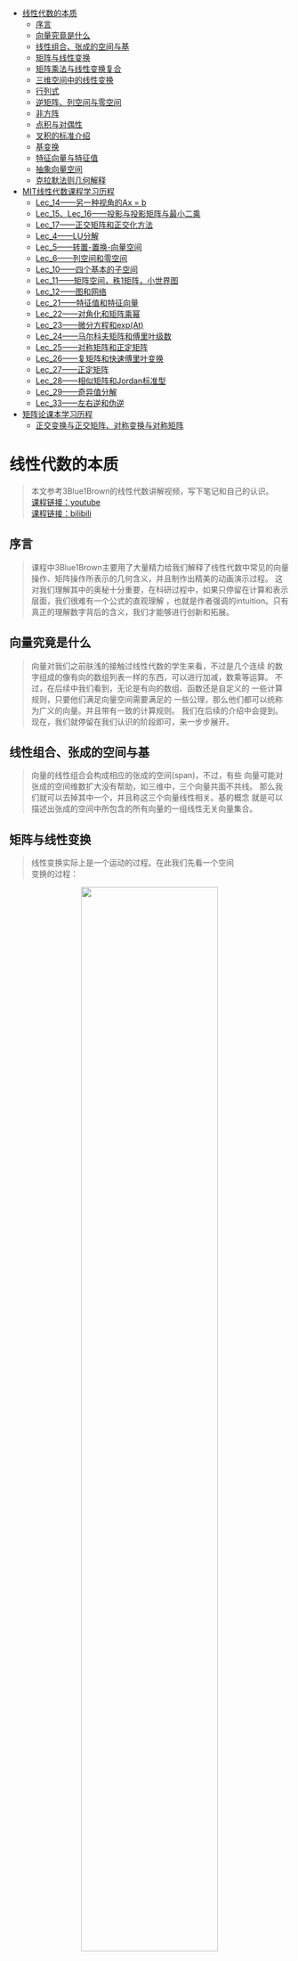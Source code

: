 ﻿<!-- TOC -->

- [线性代数的本质](#线性代数的本质)
    - [序言](#序言)
    - [向量究竟是什么](#向量究竟是什么)
    - [线性组合、张成的空间与基](#线性组合张成的空间与基)
    - [矩阵与线性变换](#矩阵与线性变换)
    - [矩阵乘法与线性变换复合](#矩阵乘法与线性变换复合)
    - [三维空间中的线性变换](#三维空间中的线性变换)
    - [行列式](#行列式)
    - [逆矩阵、列空间与零空间](#逆矩阵列空间与零空间)
    - [非方阵](#非方阵)
    - [点积与对偶性](#点积与对偶性)
    - [叉积的标准介绍](#叉积的标准介绍)
    - [基变换](#基变换)
    - [特征向量与特征值](#特征向量与特征值)
    - [抽象向量空间](#抽象向量空间)
    - [克拉默法则几何解释](#克拉默法则几何解释)
- [MIT线性代数课程学习历程](#mit线性代数课程学习历程)
    - [Lec_14——另一种视角的Ax = b](#lec_14另一种视角的ax--b)
    - [Lec_15、Lec_16——投影与投影矩阵与最小二乘](#lec_15lec_16投影与投影矩阵与最小二乘)
    - [Lec_17——正交矩阵和正交化方法](#lec_17正交矩阵和正交化方法)
    - [Lec_4——LU分解](#lec_4lu分解)
    - [Lec_5——转置-置换-向量空间](#lec_5转置-置换-向量空间)
    - [Lec_6——列空间和零空间](#lec_6列空间和零空间)
    - [Lec_10——四个基本的子空间](#lec_10四个基本的子空间)
    - [Lec_11——矩阵空间，秩1矩阵，小世界图](#lec_11矩阵空间秩1矩阵小世界图)
    - [Lec_12——图和网络](#lec_12图和网络)
    - [Lec_21——特征值和特征向量](#lec_21特征值和特征向量)
    - [Lec_22——对角化和矩阵乘幂](#lec_22对角化和矩阵乘幂)
    - [Lec_23——微分方程和exp(At)](#lec_23微分方程和expat)
    - [Lec_24——马尔科夫矩阵和傅里叶级数](#lec_24马尔科夫矩阵和傅里叶级数)
    - [Lec_25——对称矩阵和正定矩阵](#lec_25对称矩阵和正定矩阵)
    - [Lec_26——复矩阵和快速傅里叶变换](#lec_26复矩阵和快速傅里叶变换)
    - [Lec_27——正定矩阵](#lec_27正定矩阵)
    - [Lec_28——相似矩阵和Jordan标准型](#lec_28相似矩阵和jordan标准型)
    - [Lec_29——奇异值分解](#lec_29奇异值分解)
    - [Lec_33——左右逆和伪逆](#lec_33左右逆和伪逆)
- [矩阵论课本学习历程](#矩阵论课本学习历程)
    - [正交变换与正交矩阵、对称变换与对称矩阵](#正交变换与正交矩阵对称变换与对称矩阵)

<!-- /TOC -->
# 线性代数的本质
>本文参考3Blue1Brown的线性代数讲解视频，写下笔记和自己的认识。<br>
[课程链接：youtube](https://www.youtube.com/watch?v=fNk_zzaMoSs&list=PLZHQObOWTQDPD3MizzM2xVFitgF8hE_ab)<br>
[课程链接：bilibili](https://www.bilibili.com/video/BV1s4411S78P?from=search&seid=12604659975522241651)<br>
## 序言
>课程中3Blue1Brown主要用了大量精力给我们解释了线性代数中常见的向量操作、矩阵操作所表示的几何含义，并且制作出精美的动画演示过程。
这对我们理解其中的奥秘十分重要，在科研过程中，如果只停留在计算和表示层面，我们很难有一个公式的直观理解
，也就是作者强调的intuition。只有真正的理解数字背后的含义，我们才能够进行创新和拓展。
## 向量究竟是什么
>向量对我们之前肤浅的接触过线性代数的学生来看，不过是几个连续
的数字组成的像有向的数组列表一样的东西，可以进行加减，数乘等运算。
不过，在后续中我们看到，无论是有向的数组、函数还是自定义的
一些计算规则，只要他们满足向量空间需要满足的
一些公理，那么他们都可以统称为广义的向量。并且带有一致的计算规则。
我们在后续的介绍中会提到。<br>
现在，我们就停留在我们认识的阶段即可，来一步步展开。
## 线性组合、张成的空间与基
>向量的线性组合会构成相应的张成的空间(span)，不过，有些
向量可能对张成的空间维数扩大没有帮助，如三维中，三个向量共面不共线。
那么我们就可以去掉其中一个，并且称这三个向量线性相关。基的概念
就是可以描述出张成的空间中所包含的所有向量的一组线性无关向量集合。
## 矩阵与线性变换
>线性变换实际上是一个运动的过程。在此我们先看一个空间<br>
变换的过程：<br>
<div align=center><img src="picture/空间变换.gif"  width="70%" height="70%"><br>
<div align=left><br>

>线性变换就是空间变换的一个特例：<br>
<div align=center><img src="picture/线性变换.gif"  width="70%" height="70%"><br>
<div align=left><br>

>而在二维空间中我们需要记录的只是两个基向量的变换过程，其他向量
会随之变换：<br>
<div align=center><img src="picture/二维变换.gif"  width="70%" height="70%"><br>
<div align=left><br>

>变换后的线性组合不变：<br>
<div align=center><img src="picture/线性组合变换.png"  width="70%" height="70%"><br>
<div align=left><br>

>而变换矩阵可以表示我们对空间以及其中的向量具体是如何进行变换的：<br>
<div align=center><img src="picture/变换矩阵.png"  width="70%" height="70%"><br>
<div align=left><br>

>上图中矩阵中绿色的第一列，和红色的第二列分别对应二维向量横纵坐标
的变换方式，经过如图所示的运算，我们可以得到变换的后的向量
这也就是我们常见的矩阵乘法：<br>
<div align=center><img src="picture/矩阵乘法.png"  width="70%" height="70%"><br>
<div align=left><br>

>更加有趣的是，作者用一个动画来分别描述变换矩阵的两列对两个
基向量，以及整个空间的变换过程：<br>
<div align=center><img src="picture/变换矩阵作用.gif"  width="70%" height="70%"><br>
<div align=left><br>

>因此，当我们看到一个矩阵，就可以看成一个对空间的变换！

## 矩阵乘法与线性变换复合
>先进行空间旋转，再进行空间剪切，需要对一个向量进行两次矩阵向量乘
运算，但是我们可以将两个变换矩阵复合到一起变成一个过程：<br>
<div align=center><img src="picture/复合矩阵.png"  width="70%" height="70%"><br><br>
<div align=left><br>
<div align=center><img src="picture/复合变换.gif"  width="70%" height="70%"><br>
<div align=left><br>

>下面我简单说明一下基向量i的去向:<br>
<div align=center><img src="picture/基向量i的去向.png"  width="70%" height="70%"><br>
<div align=left><br>

>如图所示，基向量 i 首先经过M1作用，被拉伸/压缩到[e g]，之后
[e g]又经过M2作用，横纵坐标分别由[a c]和[b d]作用，最后
得到如图所示的向量。基向量 j 类似。<br>
而矩阵乘法交换作用于向量后得到的向量往往和交换前的结果不同，
由空间变化我们就可以得知，这样，我们对矩阵乘法没有交换律就有更深一层的理解了
。而结合律却是适用的，因为在空间中(AB)C和A(BC)对空间的变换
其实是等价的。

## 三维空间中的线性变换
>三维空间与二维其实是类似的，只不过三维中我们用一个3*3的
矩阵来表示这个变换过程：<br>
<div align=center><img src="picture/三维变换.png"  width="70%" height="70%"><br>
<div align=left><br>

>我们分别对 x,y,z 三个方向上的坐标进行如下变换，叠加在一起
便是最终的变换结果。同样的，三维矩阵也有和二维类似的矩阵复合过程。

## 行列式
>变换矩阵行列式的作用其实是来描述一个空间被拉伸/压缩的程度的！
它的数值就是拉伸/压缩的倍数！并且在线性变换中，空间中的每一部分
经过变换后，都有一个同样的变换倍数。
更重要的是，当一个变换矩阵的行列式为 0，那么说明这个空间
被“降维”了，我们以三维为例，当三维空间经过变换被压缩到
一条直线甚至一个点时，变换矩阵的行列式才可能为 0 ！如下图所示:<br>
<div align=center><img src="picture/行列式与降维.gif"  width="70%" height="70%"><br>
<div align=left><br>

>还有一点就是行列式的值若为负值，我们可以认为空间被进行了
“翻转”，本来基向量i在基向量j的右边，经过翻转，变到了左边，
犹如一张翻转了的纸一样，而行列式的绝对值意义不变。如下图所示：<br>
<div align=center><img src="picture/空间翻转.gif"  width="70%" height="70%"><br>
<div align=left><br>

>三维空间中的行列式意义其实也是一样的。而负值变换的过程就是
坐标轴从右手定则变为左手定则的过程。<br>
对于行列式的计算这里有一个二维的示意图。基向量 i 先被拉伸为
[a c] 之后基向量 j 又被拉伸到 [b d]，分别对应途中绿色和红色两个向量，而为了计算黄色部分面积
也就是行列式的值，我们可以由以下几何关系得出：<br>
<div align=center><img src="picture/二阶行列式的计算.png"  width="70%" height="70%"><br>
<div align=left><br>

>同样，我们也可以由几何关系得出以下规则：<br>
<div align=center><img src="picture/行列式规则.png"  width="50%" height="50%"><br>
<div align=left><br>

## 逆矩阵、列空间与零空间
>逆变换矩阵其实就是空间的逆变换过程：<br>
<div align=center><img src="picture/逆变换.gif"  width="70%" height="70%"><br>
<div align=left><br>

>只要我们在第一次变换过程中不会进行“降维”，也就是行列式不为 0，
我们就能找到对应的逆变换、逆矩阵，同时一个输入对应一个输出向量。但是，一旦我们进行了降维，我们就无法
从低维度还原回高维度的情况。<br>
矩阵秩的概念我们都不陌生，但是，它在几何中表示的是，一个变换矩阵
把高维空间进行变换后的维数：<br>
<div align=center><img src="picture/秩.gif"  width="70%" height="70%"><br>
<div align=left><br>

>如果我们对空间进行了降维变换，那么就会有一组向量被挤压成零向量。
如果一个平面被挤压成一维，那么就有一条线上的向量被挤压成零向量；
如果一个三维空间被挤压成二维，那么就有一条线上的向量被挤压成零向量；
如果一个三维空间被挤压成一维，那么就有一个平面上的向量被挤压成零向量：<br>
<div align=center><img src="picture/核.gif"  width="70%" height="70%"><br>
<div align=left><br>

>变换后落到零点的向量集合，被称为“零空间”或“核”(kernel)。也就是方程 Ax = 0 时，我们解出的x，就是经过A变换后得到的空间向量集合——核(kernel)

## 非方阵
>如果一个变换矩阵不是方阵，那么空间的变换又是如何进行的呢？
这里虽然作者没有做动画，但是有了之前的知识也能够理解(作者懒得做了)。<br>
<div align=center><img src="picture/3_2矩阵.png.png"  width="40%" height="40%"><br>
<div align=left><br>

>如这样一个 3 * 2 的矩阵，我们作用到一个 2 * 2 的二维平面空间中，带来的结果就是，
把二维平面扩展到过原点的三维平面了。原理还是基向量 i 被拉伸到绿色列的三维情况，基向量 j 被拉伸到红色列的三维情况。<br>
同样，我们把一个 2 * 3 的矩阵可以作用到一个 3 * 3 的空间中，那么，这也叫“降维”。
同样也有到一维的转换，我们可以用一个 1 * 2 的矩阵降维平面到数轴：<br>
<div align=center><img src="picture/降维1.png"  width="70%" height="70%"><br>
<div align=left><br>

## 点积与对偶性
>点积的顺序无关性，体现出了一定的对偶性(duality)。<br>
作者用一个平面斜向放置的数轴来解释这一现象。我们将二维空间中的点投影到如下图的斜向数轴上，u 为轴上的单位向量，这样的投影变换，将二维
中的向量投影到一维数轴上就是一个降维过程，并且它满足线性变换等距性
的要求，那么就存在一个 1 * 2 的变换矩阵来描述这一过程。根据如图所示的
对偶性(对称性)，u 投影到单位向量 j 上，和 j 投影到 u 上的长度是相等的
，纵坐标方向也一样，那么我们就得到的了变换矩阵的值：<br>
<div align=center><img src="picture/点积.png"  width="70%" height="70%"><br>
<div align=left><br>

>ux 就是对基向量 i 的变换，uy 就是对基向量 j 的变换。我们便找到了点积和矩阵变换之间
的关系：<br>
<div align=center><img src="picture/点积意义.png"  width="70%" height="70%"><br>
<div align=left><br>

>即点积就是一个降维的变换过程，将 [x y] 以左边的变换矩阵，变换到一维，映射到了一个数上

## 叉积的标准介绍
>二维中两个向量叉积的的大小就是两个向量围成的平行四边形面积，这有些
像行列式，因为两个二维向量构成的2*2行列式的结果就是对应的平行四边形面积，方向
遵循右手定则，叉积的结果其实是一个向量。而三维中，两个向量的叉积
计算方法如下，而我们也就死记硬背，但是作者也给出了形象的几何理解
，但是这里与我目前关系不大，因此我不进行细究，有兴趣可以参考以下链接：
[三维叉积几何解释](https://www.bilibili.com/video/BV1ys411472E?p=12)<br>
<div align=center><img src="picture/三维叉积.png"  width="70%" height="70%"><br>
<div align=left><br>

## 基变换
>当使用下图 **b1，b2** 作为基向量时，[-1 2] 表达的是黄色向量的值，但是如果我们要得到
该向量在基向量 **i，j** 下的坐标时，我们需要给 b1，b2 基向量下的坐标
左乘一个变换矩阵，而这个变换矩阵的两列，表达的就是 i 变为 b1，j 变换为
b2 的意思，也就是说，我们为了消除以 b1，b2作为基向量的误解，而进行空间变换
尝试用 i,j 的视角进行解读。这里好像是反的，但是事实确实如此。<br>
<div align=center><img src="picture/基变换.png"  width="70%" height="70%"><br>
<div align=left><br>
<div align=center><img src="picture/基变换似乎是反的.png"  width="70%" height="70%"><br>
<div align=left><br>

>反过来，如果我们知道在 i,j 基向量下的某向量坐标，如何知道在 b1,b2 中
的呢？结果就是——矩阵的逆：<br>
<div align=center><img src="picture/基变换的逆.png"  width="70%" height="70%"><br>
<div align=left><br>

>接下来就是相似矩阵的概念：如果我在 i,j 基下面做一个顺时针90°旋转的变换，那么
我在 b1,b2 中如何对空间做出同样的变换呢？答案就是——相似矩阵。<br>
**相似矩阵就是同一个线性变换在不同基下的形式！**<br>
<div align=center><img src="picture/相似变换.png"  width="70%" height="70%"><br>
<div align=left><br>

>等式左边最右面的矩阵是一个基向量的转换，也就是上一例中把 i,j 转换为 b1,b2 的矩阵，
按照文中的语言，也就是，从我们的视角转换到珍妮弗(她)的视角。
这样，我们再进行第二个**旋转矩阵**的变换，旋转过后，我们进行最左边的
逆矩阵转换，也就是从她的视角再转换为我们的视角。这样基变换逆矩阵、
旋转矩阵、基变换矩阵的乘积得到的结果，也就是在珍妮弗语言下将空间旋转90°
的变换矩阵。<br>
<div align=center><img src="picture/相似变换.gif"  width="70%" height="70%"><br>
<div align=left><br>

## 特征向量与特征值
>**特征向量就是经过空间变换后，空间中仍在原来的直线上的那些向量集合**，
只是进行了一定程度的拉伸/压缩，而**特征值就是拉伸/压缩程度倍数的度量**！<br>
<div align=center><img src="picture/特征向量.gif"  width="60%" height="60%"><br>
<div align=left><br>

>如上图所示的绿色和黄色向量就是特征向量，而红色向量因为偏离了原来的直线
，因此，他不是特征向量。<br>
<div align=center><img src="picture/特征值.png"  width="70%" height="70%"><br>
<div align=left><br>

>如上图所示，黄色线上的向量被拉伸了2倍，绿色线上的被拉伸了3倍，因此他们
对应的特征值分别就是 2 和 3。<br>
<div align=center><img src="picture/三维特征向量.gif"  width="60%" height="60%"><br>
<div align=left><br>

>还有就是三维的情况，如上图所示，当我们找到三维空间上的特征向量，
我们也就发现了三维空间变换过程中的**旋转轴**，特别的，当对应的特征值为 1
时，这个方向上不进行拉伸/压缩。<br>
接下来就是计算上面的技巧：<br>
<div align=center><img src="picture/特征值计算.png"  width="40%" height="40%"><br>
<div align=left><br>

>我们发现这个计算公式其实表达的就是对于一个特征向量 v 经过变换矩阵 A 变换后，
只是放缩了一个λ倍而已。而在计算中，我们常用以下的技巧：<br>
<div align=center><img src="picture/特征值计算步骤.png"  width="40%" height="40%"><br>
<div align=left><br>

>经过移项后，我们另最后一个行列式为 0，为什么呢？因为在倒数第二步，
我们把 A-λI 看成一个空间变换矩阵，也就是向量 v 经过空间变换后为 0
向量，由前面的内容我们知道了，这里其实就是降维的过程！只有 A-λI 矩阵
将原来的空间进行降维，空间中才会出现被压缩为 0 向量的向量。而降维
的矩阵需要满足的条件就是行列式为 0 ，也就是将原始空间压缩为 0 倍(可以回忆二维情况
，将二维空间面积压缩为 0；或者三维情况，将三维体积压缩为平面甚至直线，体积为 0)
<br>但是有些变换是不存在特征向量、特征值的，比如二维旋转变换矩阵 A ，因为
经过旋转后没有一个平面上的向量，在原来的直线上。这时你算 Ax = λx 时会发现，
解出来λ是一个虚数。
<br>还有一个如下图的特殊情况，特征值为2，平面中所有向量都是特征向量，
这时你代入λ，求 (A-λI)x = 0 ，会发现得到 0x = 0 ，所有x都符合要求：<br>
<div align=center><img src="picture/特征向量特殊情况.gif"  width="60%" height="60%"><br>
<div align=left><br>

>这里最后一个知识点就是“特征基”：当**基向量都是特征向量**会发生什么？
<br>我们都知道对角阵在计算高次幂时非常方便，如下图所示：<br>
<div align=center><img src="picture/对角阵计算便利.gif"  width="60%" height="60%"><br>
<div align=left><br>

>非对角阵在计算高次幂时就是一场噩梦！因此，我们有了一个想法，**当空间变换后所存在的基向量足够张成整个空间时，我们就可以用特征向量作为基**！比如，二维情况，
变换后的空间，存在两个线性无关的基向量的情况。按照上一章的变换技巧，
我们以基向量作为特征向量，也就是进行基变换后在进行空间变换：<br>
<div align=center><img src="picture/特征基意义.gif"  width="60%" height="60%"><br>
<div align=left><br>

>如上图所示，这个新的变换必然是对角阵，因为它的基向量只进行了缩放。那此时
，我们要计算非对角阵高次幂，我们只需要进行“相似对角化”，转换为对角矩阵后，
进行高次幂计算，之后再转换回原来的基。<br>
<div align=center><img src="picture/非对角阵高次幂.png"  width="80%" height="80%"><br>
<div align=left><br>

>但并不是所有的变换都适用，前提是：**当空间变换后所存在的基向量足够张成整个空间时才行**。

## 抽象向量空间
>首先强调一点：**行列式和特征向量和所选基向量无关。行列式是空间放缩倍数，特征向量是经过变换
仍然留在原来直线上的向量**。<br>
<div align=center><img src="picture/行列式特征向量不变性.gif"  width="60%" height="60%"><br>
<div align=left><br>

>接下来进入主题，回到第一章的问题，什么是向量？现在我们进行解释，首先是**函数为什么是向量**？
“线性”定义：<br>
<div align=center><img src="picture/线性定义.png"  width="80%" height="80%"><br>
<div align=left><br>

>我们可以看到，多项式函数求导就是线性运算：<br>
<div align=center><img src="picture/函数求导线性.png"  width="50%" height="50%"><br>
<div align=left><br>
<div align=center><img src="picture/函数求导线性2.png"  width="40%" height="40%"><br>
<div align=left><br>

>既然是线性运算(线性变换)，那么求导过程就对应一个矩阵。现在，我们尝试用矩阵来描述求导：<br>
<div align=center><img src="picture/函数矩阵描述.png"  width="70%" height="70%"><br>
<div align=left><br>

>上图是一个函数的矩阵描述，右侧是对应的基向量(基函数)，求导过程如下:<br>
<div align=center><img src="picture/函数求导.png"  width="70%" height="70%"><br>
<div align=left><br>

>最左侧的是多项式求导矩阵，之后作用于一个多项式后，得到的列向量就是求导后的多项式系数向量。
这样我们就把求导和向量运算结合到了一起，实际上线性代数中的概念在函数中都有与之对应的部分：<br>
<div align=center><img src="picture/线性代数与函数.png"  width="60%" height="60%"><br>
<div align=left><br>
<div align=center><img src="picture/向量空间.png"  width="60%" height="60%"><br>
<div align=left><br>
<div align=center><img src="picture/向量空间公理.png"  width="60%" height="60%"><br>
<div align=left><br>

>而围绕向量空间的关键点就是：加法和数乘！满足 **8个公理**，他就能代表任何事物！普适的代价是抽象！8 个公理在矩阵论第一章中就为我们展示了。

## 克拉默法则几何解释
>正交变换概念：<br>
<div align=center><img src="picture/正交变换.gif" width="60%" height="60%"><br>
<div align=left><br>

>在正交矩阵中，满足以下规则：<br>
<div align=center><img src="picture/正交矩阵规则.png" width="90%" height="90%"><br>
<div align=left><br>

>下面介绍克拉默法则：
<div align=center><img src="picture/y面积.png"  width="40%" height="40%"><br>
<div align=left><br>

>如上图所示，这样我们把向量 [x y] 中的 y 值和面积联系了起来(平行四边形面积 = 底乘高)，之后经过下图 A 矩阵进行空间变换，y 的面积也发生了变化，变换后的面积为 det(A)·y ，变换后的 [x y] 向量变为 [4 2] 这是我们已知的<br>
<div align=center><img src="picture/y变化.png"  width="60%" height="60%"><br>
<div align=left><br>

>根据以上的关系，我们可以计算 y ：<br>
<div align=center><img src="picture/计算y.png"  width="60%" height="60%"><br>
<div align=left><br>

>需要说明的只有分子上的 Area 的值计算方法，也就是变换后黄色部分面积，
我们可以由变换后的绿色向量和变换后的[x y]粉色向量构成的矩阵的
行列式得到黄色部分面积。而粉色向量变换后就是[4 2]，绿色向量变换后就是[2 0] !
这里用到了之前的一些知识。按照这种方法，我们也可以得到 x 的计算方法。也可以拓展到高维。
不过克拉默法则并不是解方程组的最好方法，高斯消元法应用往往更多，但这里提供了一个很好的几何解释。<br>

>现在，所有的内容已经解释完毕。最后Shout out to 3Blue1Brown！

# MIT线性代数课程学习历程
>在下面的部分我将记录一些关于 MIT 线性代数课程学习过程中的内容。这里并不是涵盖了所有的知识点，只是在听课或者学习中觉得重要的知识点。并且文中很多情况并不呈现详尽的代数证明，只是为了让大多只有本科线性代数基础的同学更好的理解矩阵论课本的内容。若有错误，请帮忙指出。<br>
以下内容来自于Strang教授MIT的线性代数课程<br>
[(课程链接YouTube)](https://www.youtube.com/watch?v=YeznlKTrpmU&list=PL6839449936471E0C&index=1)<br>
[(课程链接bilibili)](https://www.bilibili.com/video/BV1zx411g7gq?p=1)

## Lec_14——另一种视角的Ax = b
>我发现教授对 Ax = b 这个等式的特别的解释：这个方程要有解的前提是**向量 b 要落在矩阵 A 的列空间中**，当我们把A写成[c1 c2 ... cn] (c代表列向量column) ，x写成[x1 x2 ... xn]T，答案就显而易见了，Ax = c1x1 + c2x2 + ... + cnxn = b，也就是向量 b 是 A 列向量的线性组合，也就是 b 需要落在矩阵 A 的列空间中。

## Lec_15、Lec_16——投影与投影矩阵与最小二乘
>我想先说一下关于向量投影的操作(如下图所示)，b 向量投影到 a 向量上。p 是**投影向量(projection)**，是 a 向量的 x 倍。e 向量我们称之为**误差向量(error)**，是 b 向量垂直于 a 向量的分量，我们可以由 b - p 得到。根据图中的向量关系，我们可以得到一组等式，aT(b-xa) = 0 而化简后我们可以求出 x 的表达，同时投影向量 p 也可以得到：<br>
<div align=center><img src="picture/投影.png"  width="40%" height="40%"><br>
<div align=left>
<br>

>当我们上升到**矩阵层面**可以得到(如下图所示)，我们把 a·aT / aT·a 看作投影矩阵 P ，当一切向量 b 经过 P 的作用后都会落到 a 向量所在的直线上，并且投影 p 大小就是 |P·b|：<br>
<div align=center><img src="picture/投影矩阵.png"  width="40%" height="40%"><br>
<div align=left>
<br>

>好的，现在让我们研究一下投影矩阵 P 秩的特点：矩阵 P 的分母 aT·a是一个数，分子 a·aT 是一个矩阵，而我们知道 A = B·C，则 r(A) <= min( r(B)，r(C) )，因此**投影矩阵秩为 1**。然后我们还可以看出**投影矩阵 P 是对称矩阵，且 P^2 = P**。现在，总结一下，有三个公式我们需要记住：**投影向量 p 的计算公式，投影矩阵 P 的计算公式，投影倍数 x 的计算公式。**

>现实中，Ax = b 往往会遇到无解的情况，那么此时，我们就需要对 b 做一个投影，让他投影到一个“最好”的平面上，记投影后的向量为 p，而此时，我们只需要解 Ax = p ，就能得到一个最优解的情况。而投影的 p 需要落在矩阵 A 的列空间中，这样就保证了有解。

>这其实就是投影问题的高维情况，为了可视化便于理解，教授在课上用三维的情况进行了图示(如下图所示)，我们面对 Ax = b，b不在 A 的列空间(图示平面内)，我们要进行一个投影，投影得到 p，进而转化为 A·x-hat = p 的可解问题上，也就是说此时“最好”的平面就是 A 矩阵的列空间张成的平面：<br>
<div align=center><img src="picture/高维投影问题.png"  width="60%" height="60%"><br>
<div align=left>

>为了找到投影 p ，我们从误差向量 e 着手，当 e 垂直于 A 列空间平面时，p 就得到了。也就是我们要关注的就是下图中的 **key**(perpendicular "垂直")。而 e 不仅垂直于投影向量 p，还垂直于平面上所有向量，我们假设 a1，a2 是平面的基，那么可以得到下面方程组：<br>
<div align=center><img src="picture/投影方程.png"  width="60%" height="60%"><br>
<div align=left><br>

>我们把方程组写成矩阵形式(如下图所示)，我们惊讶的发现，这个形式和课堂开始时第一个图那个平面的例子是一样的，只不过从向量 a 变成了矩阵 A，也就是由低维转向了高维：<br>
<div align=center><img src="picture/投影矩阵形式.png"  width="40%" height="40%"><br>
<div align=left>
<br>

>下面我们来解这个方程(如下图所示)，误差向量 e = b - A·x-hat 在 AT 的零空间中，根据四个基本子空间关系图(我们之后会介绍到) e 就垂直于 A 的列空间(这句话现在不理解我们可以之后回过头再来看)。下面就是展开括号的机械化操作，然后可以解出 x-hat（大前提是：**AT·A 这个矩阵是可逆的当且仅当A的列向量线性无关，r(AT·A)=r(A)**）：<br>
<div align=center><img src="picture/解投影方程.png"  width="40%" height="40%"><br>
<div align=left>
<br>

>结果如下，上面提到过的投影三个重要公式跃然纸上(ID那个是之前提到的低维结果)。特别的，当A为一个可逆方阵，那么此时 Ax = b 有解，我们得到投影矩阵 P 其实是一个单位矩阵 I，此时的意思就是，把一个n维的空间，投影到一个n维的空间，对应的投影矩阵 P 就是单位矩阵。否则，我们不能把 P = A·(AT·A)^-1·A 中间的括号打开：<br>
<div align=center><img src="picture/投影三公式结果.png"  width="40%" height="40%"><br>
<div align=left>
<br>

>并且很容易验证的是投影矩阵 P 的规则：**投影矩阵 P 是对称矩阵，且 P^2 = P**。

>下面就到了应用层面：教授讲了一个例子就是**最小二乘估计拟合直线**，当我有很多点，但是未知的拟合直线只有两个未知数 y = ax+b 时，我们会得到一个方程组 Ax = b，此时 A 矩阵(m * n矩阵, m > n)是一个矩形，且方程组无解，如下图所示情况：<br>
<div align=center><img src="picture/最小二乘图示.png"  width="80%" height="80%"><br>
<div align=left>
<br>

>此时，我们就要运用问题转化，从 A·x = b 到 A·x-hat = p。神奇的是，**通过之前的推导，我们只需要给方程两边同时乘以 A 的转置得到 AT·A·x-hat = AT·b ，我们知道此方程一定是有解的**。而解就是上面的上面的图：投影三个重要公式结果图。

>投影矩阵 P 的几何含义到底是什么呢? 答案是：我们可以将P作用到一个向量b上，使得 b 投影到 A 的列空间中得到一个投影向量 p。
最后再强调一遍大前提是：**AT·A 这个矩阵是可逆的当且仅当A的列向量线性无关**，这时，最小二乘法才会成立。

## Lec_17——正交矩阵和正交化方法
>正交矩阵即 QT·Q = I ，即Q的列向量互相都是正交的，并且列向量都是单位化的(长度为1)。正交矩阵也都是对称矩阵。当正交矩阵为方阵时，正交矩阵是可逆的：QT = Q^-1。在应用中，我们得到正交矩阵的意义是很重大的，比如，在上一节我们提到的标准方程：AT·A·x-hat = AT·b，当A为正交矩阵时，方程就变为： x-hat = AT·b <br>
之后教授又讲了施密特正交化方法的内容，施密特正交化其实就是已知一组基向量，将其转化为单位正交的基向量的过程，不过我们需要理解的是，这个正交化过程，就是依次选取每一个基向量，减去上一节我们得到的投影向量分量，而那个误差向量e，才是我们需要的，因为那个误差向量e是垂直于已知基向量的：<br>
<div align=center><img src="picture/施密特正交化.png"><br>
<div align=left><br>

>投影的原理之前讲过，如下图所示：<br>
<div align=center><img src="picture/投影.png"  width="40%" height="40%"><br>
<div align=left>
<br>

>而这个正交化过程的步骤我们在课本上已经练习了多次了。但是，搞线性代数的人并不会去列举以上的公式步骤，他们会进一步将两组基向量写成矩阵形式，比如，以原来未单位化、且未正交的基向量作为列向量构成矩阵 A，之后又以单位化、正交化的基向量作为列向量构成正交矩阵 Q，而这两个矩阵之间的关系我们可以由一个矩阵 R 来沟通起来，即 A = Q·R ，而 R 是一个上三角矩阵(这部分教授没有明确讲清楚，需要之后自己探究)。

## Lec_4——LU分解
>对于一个各阶顺序主子式都不等于 0 的方阵 A ，我们都可以分解成 A = L·U，的形式，其中L是下三角矩阵，而U是上三角矩阵。我们都知道左乘初等矩阵相当于行变换，对于任意一个矩阵，我们不断进行高斯消元行变换，只要对角线上主元都不为 0 ，便可以化为上三角矩阵，得到：E1·E2·...·EN·A = U 的形式，因为初等矩阵都是非奇异的，因此，我们可以等式两边左乘各个初等矩阵 Ei 的逆化为 A = L·U 。这里 Ei 都是下三角矩阵，因此 Ei 的逆也是下三角矩阵，下三角矩阵的乘积依然是一个下三角矩阵，也就是公式中的 L。换句话说，我们更愿意研究初等矩阵逆的乘积，而不是初等矩阵的乘积，这就是我们进行LU分解的目的。

## Lec_5——转置-置换-向量空间
>在上一节我们可以看到一个矩阵可以被分解成 L·U 的形式，但是有一个问题，就是当对角线上的主元为 0 时我们就不能继续化简了，那么此时我们就需要置换两行，此时我们只需要给需要置换的矩阵左乘置换矩阵即可。置换矩阵 P 有以下特点：<br>
<div align=center><img src="picture/置换矩阵.png"  width="60%" height="60%"><br>
<div align=left><br>

>关于向量空间的子空间教授强调的一点就是：过原点。比如三维空间的子空间可以是过原点的一个面，或是三维空间本身，或是原点。因为子空间必须满足对加法和数乘的封闭性，因此它一定是包含原点的。十维空间的五个线性无关的向量组成的子空间，同样也是过原点的。最后教授说了关于矩阵列空间的含义，这在之前我也解释过，就不再赘述了。

## Lec_6——列空间和零空间
>因为这部分内容之前笔记中也提到过，所以不再赘述。我想补充的只有教授在这节课最后提到的 Ax = b，这个方程的解空间其实是一个点/平面/直线/更高维的空间，但是，它的解空间不能被称之为 Rn 的子空间，因为它一定不过原点。它是一个不过原点的空间。也很轻易的可以证明它不满足加法和数乘的封闭性。

## Lec_10——四个基本的子空间
>以 m*n 的矩阵 A 来看，四个基本的子空间分别是：A的列空间，A列空间的零空间，A行空间，A行空间的零空间(左零空间)。我们通常说的零空间指的是列空间对应的零空间。<br>
假设 A 的秩为 r ，我们可以看到 A 的列空间的维数是 r ，A 的列空间的零空间的维数是 n - r ，A的行空间的秩为 r ，A 的行空间的零空间的维数是 m - r。<br><div align=center><img src="picture/四个基本子空间.jpg"  width="60%" height="60%"><br>
<div align=left><br>

>并且教授给我们讲了关于高斯-约旦消元法的原理。 高斯-约旦消元法：我们将一个矩阵 A 和单位矩阵 I 进行组合，得到一个复合矩阵：[A I]，进行行变换后可化成：[R E] (当A为方阵时可化成[I A^-1] , R表示行最简型)。我们都知道这个方法，可是为什么可以得到 A^-1，或者更普遍的来说，得到E，其实这个 E 记录下了你之前对 A 进行的行变换的每一步，当我们进行了一系列行变换后 A 变成了 I，变换过程保存在 E 中，因此，我们只需要给 A 左乘 E 就能得到单位矩阵 I , 若 A 不是方阵，给 A 左乘 E 就能得到 R。所以有： E·A = R。<br>

>教授解释的另一个问题就是我们如何得到这四个基本子空间的基？首先，关于 A 行向量的基，我们可以对 A 进行行变换，化为行最简型 R ，因为行变换不破坏行空间，因此得到的 R 中的非零行，就是行空间的基。行空间对应的零空间的基，我们可以从上一段我们得到的 E 中获得，如果零空间的秩为 1 ，那么就取倒数第一行就是零空间的基(这里没太懂)，其实不嫌麻烦的话，我们可以解 ATx = 0 的解空间就是行空间对应的零空间，因为我们在研究方程组时都关注的是列向量，因此这里需要转置一下。关于列空间和与之对应的零空间研究方法也就是一个转置关系，在此不再赘述。

## Lec_11——矩阵空间，秩1矩阵，小世界图
>这里，第一个提出的问题是什么是矩阵空间？矩阵空间其实就是一种向量空间，只要它满足向量空间八个公理即可。而我们不禁要问，矩阵空间的维数是多少？于是教授给了我们几个特殊的矩阵空间作为代表，帮助我们理解。首先，3*3 对称矩阵，对称矩阵的维数我们定为 6，因为只要有对角元素和对角上面/下面的元素，我们就能得到整个矩阵的样子，而很明显对称矩阵对加法和数乘封闭。第二，3 * 3 上三角矩阵，它的维数也是 6，理由和上面类似。上三角矩阵 ∩ 对称矩阵 = 对角矩阵(分别属于那两类)，而对角矩阵维数为 3。<br>

>而我们不去研究他们二者的并，因为他们二者的并并不是一个向量空间，我们转过头来更愿意研究他们的“和”。也就是说，上三角矩阵 + 对称矩阵 = 全体矩阵(这一点我们可以进行验证)。其中，和的意义就是取一个上三角矩阵，去一个对称矩阵，将二者相加。其实这有点不太好理解，我更愿意去把它类比成在三维空间中两个方向不同的平面，我们研究两个平面的并其实没有多大意义，而两个平面的和其实就是整个三维空间。<br>
并且，重要的是，这里存在一个维数的关系，U 代表上三角矩阵，S 代表对称矩阵，即 dim(U) + dim(S) = dim(U + S) + dim(U ∩ S) (6 + 6 =9 + 3)<br>

>之后教授穿插了一个关于向量空间的例子，我之前也提到过，就是关于微分：<br>
<div align=center><img src="picture/微分向量空间.png"  width="80%" height="80%"><br>
<div align=left><br>

>如图所示的微分方程的解是两个解的线性组合，我们当然可以把这两个解当作基，并且认为微分方程的解空间(向量空间)的维数为2。<br>
下面一个知识点，秩1矩阵一定可以分解为一个列向量与一个行向量的乘积(线性代数考研题里面见过)。<br>
最后又提到关于用矩阵来表示图的概念，这是下节课的重点(克林顿和莱文斯基的例子哈哈哈)。

## Lec_12——图和网络
>本节课中，教授用一个矩阵表示一个电流流向图，图中四个节点、五条边，节点表示电阻/电源之类的器件，有向边表示电流，一条边的起点表示电流流出，出口表示电流流入另一个节点，之后我们把该矩阵表示为 A ,将 A 转置，我们得到一个 4 * 5 的矩阵，我们构造一个方程：ATy = 0 ，y 是一个五维向量，每一个分量表示了每条边上的电流方向和大小，因为需要一个平衡：电流流入等于流出，因此，等式右边为 0 ，转置矩阵一共四行，每一行代表一个节点的平衡情况。因此，只要解出这个方程，即 AT 的零空间，就能知道这个图中电流要达到平衡，电流的关系应该是怎样的。<br>
<div align=center><img src="picture/基尔霍夫电流定律.png" ><br>
<div align=left><br>

>并且需要补充的是，如果电路图中某几条边会构成回路，那么在矩阵中，这几条边一定是线性相关的！magic！而无回路的图我们称之为——树！<br>
最后教授又神奇的证明了欧拉公式，上面提到了，矩阵中线性相关的边是回路，那么我们可以推导出：图中的回路个数 = 矩阵的零空间维数 = 矩阵自由向量个数 = m - r (若 A 为 m * n 矩阵，AT 则为 n * m，零空间维数自然是 m - r )！而等式右边的 m 代表边的个数，秩 r 是节点数 - 1(这里不太理解)，见下面等式。<br>
<div align=center><img src="picture/欧拉公式.png"  width="80%" height="80%"><br>
<div align=left><br>

>也就是任意一个图中的回路、边、节点数有以上的关系，这就是欧拉公式。<br>
最后教授又把前面的全部串起来了，得到了一个应用数学里的平衡方程，但是我还是才疏学浅没有理解，不得不说这课程level真的高！Inspiring courses！

## Lec_21——特征值和特征向量
>这节课之前很多内容和理解方式我也涉及过，就不再赘述。<br>
我们在这里记几个概念：对于一个矩阵 A ，它的迹trace = 对角线元素之和 = 各特征值之和。<br>
对于一个矩阵 A ，它的特征值之积 = A 对应的行列式值<br>
对于有的矩阵，它存在重复的特征值，如 n 次，而如果这个特征值不对应 n 个线性无关的特征向量，就说 A 是退化矩阵。<br>
对于上三角/对角阵，根据前面的性质，对角线元素就是他们的特征值。

## Lec_22——对角化和矩阵乘幂
>教授在这里讲了关于方阵对角化的条件：**n 阶方阵可对角化的条件为有 n 个线性无关的特征向量**。我们根据如下图所示进行解释：<br>
<div align=center><img src="picture/对角化条件.png" ><br>
<div align=left><br>

>矩阵 S 是特征向量组成的矩阵，即列向量 x1,x2..xn 都是特征向量，A·S 按如图所示推导，最后由把 λ 以对角阵 Λ 的形式提出来，此时若 S 非奇异就可以移到等式左边：S^-1·A·S = Λ 。而 S 非奇异的条件就是列向量线性无关。那么，我们也可以把公式写成：A = S·Λ·S^-1，这又是 A 的一种分解方法。现在我们已经接触到三种矩阵分解方法：LU 分解，施密特正交化方法中的 QR 分解，和现在这种。**对角化对矩阵乘幂是很有帮助的**。<br>

>最后教授举了一个斐波那契数列求具体值的方法，就是根据已知条件构建一个初始向量 x = [0 1]，然后根据迭代公式，得到一个矩阵 A ，表示变化过程，最后我们只需要求 A 的特征值和特征向量，特征值表示数列是增大还是减小，以及变化的幅度，收敛还是发散，知道特征向量我们就可以对角化，然后再算数列第 100 项，或者更高项就很容易了。<br>

## Lec_23——微分方程和exp(At)
>首先第一个问题是解微分方程，不过有一点不同的是，在之前我们学高等数学时，微分方程只涉及了一个方程情况(我不知道这叫什么，请容许我暂时这样说)，而现在的方程的解是一个矩阵形式 du/dt = Au：<br>
<div align=center><img src="picture/微分方程.png" width="60%" height="60%"><br>
<div align=left><br>

>矩阵 A 就是描述右侧系数的，而解这个方程的方法的核心思想就是矩阵 A 的特征值和特征向量，解的形式如下图所示：<br>
<div align=center><img src="picture/微分方程解的形式.png" ><br>
<div align=left><br>

>λ1，λ2 就是特征值，x1，x2 就是二者对应的特征向量。这个解的形式就很像我们上节课提到的斐波那契数列差分方程解的形式(列在的约等号的右边)。根据这个微分方程解的形式我们可以看出，当 λ 为 0 时，我们在最终结果中会得到一个“稳态”，也就是不随时间变化的状态，而 λ > 0 的是发散的部分，随时间推移越来越大，而 λ < 0 的是“收敛”的，随时间推移越来越小趋于 0 。最后根据初始条件，我们可以得到常数 C1,C2。最终的解：<br>
<div align=center><img src="picture/微分方程解.png" ><br>
<div align=left><br>

>之后教授又讲了这个微分方程的解 u(t) 其实可以表示为矩阵指数的形式，如下图所示：<br>
<div align=center><img src="picture/矩阵指数.png" ><br>
<div align=left><br>

>为什么可以把以 At 为指数的转换为以 Λt 为指数的表示呢？我们可以用泰勒展开式来理解，泰勒展开在此种情况下仍然适用：<br>
<div align=center><img src="picture/exp(At).png" ><br>
<div align=left><br>

>最后如何理解以 Λt 为指数的形式呢，我们给出如下定义：<br>
<div align=center><img src="picture/对角阵指数.png" width="40%" height="40%"><br>
<div align=left><br>

>我们也可以把之前见到的单个二阶方程的微分方程表达成矩阵形式进行求解：<br>
<div align=center><img src="picture/单个微分方程.png" width="60%" height="60%"><br>
<div align=left><br>

>第一行 -b * y' - k * y = y''实际是原方程，而第二行 y' = y'是一个补充方程。根据这种思路，我们求单个五阶微分方程就可以构造四个补充方程来化为矩阵方式求解。

## Lec_24——马尔科夫矩阵和傅里叶级数
>马尔科夫矩阵就是每一个列向量，各分量加起来是 1，且各分量都大于等于 0 的矩阵。它的特点是：一定存在一个 λ = 1 的特征值，其他特征值 |λ| < 1。至于其证明过程也不是很难，在这里不再赘述。
<br>之后教授用一个人口迁移的例子，解释了马尔科夫矩阵的应用。我们先来回忆一下之前Lec_22中提到的斐波那契数列求解过程，斐波那契数列的特点就是不断进行迭代，我们假设加州人口和麻省人口是以每年一个固定比例进行互相迁移的，加州每年90%的人口留在本地，10%的人口去了麻省，而麻省每年20%的人留在本地，80%的人去了加州，我们可以得到如下马尔科夫矩阵：<br>
<div align=center><img src="picture/人口迁移.png" width="60%" height="60%"><br>
<div align=left><br>

>而问题就是我们要知道100年后这里的人口分布情况，可以假设开始人口为[0 1000]，即加州没人，麻省1000人。而这种差分方程的解的形式我们也知道：<br>
<div align=center><img src="picture/差分通解.png" width="80%" height="80%"><br>
<div align=left><br>

>而这个 2 * 2 的矩阵的特征值有两个，一个是 1 ，一个小于 1 ，当代入 uk 中后，其中一个必定随着 k (年份)的增大而逐渐趋于 0，而 λ = 1 的项却不会，因此我们把它称之为“稳态”，这是解决问题的关键，同样也是我们研究马尔科夫矩阵的原因。之后的步骤就是求解马尔科夫矩阵的特征值，特征向量之后初始值带入求解 c1,c2 即可。 <br>
关于傅里叶级数：法国数学家傅里叶发现，任何周期函数都可以用正弦函数和余弦函数构成的无穷级数来表示（选择正弦函数与余弦函数作为基函数是因为它们是正交的）：<br>
<div align=center><img src="picture/傅里叶级数.png" width="80%" height="80%"><br>
<div align=left><br>

>而问题的关键在于我们要得到等式的系数，而特别的，傅里叶级数的基：1，cos x，sin x，cos 2x，sin 2x，...都是两两“正交”的，在向量中正交表示内积为 0 ，而在函数中正交表示两函数相乘在周期内积分为 0 ，这样，我们只需要给等式两边依次乘每一个基，然后在周期内记分，就能得到每个系数 an，因为除了基的那一项，其他的积分下来都是 0 。如下图求 a1 的过程：<br>
<div align=center><img src="picture/傅里叶系数.png" width="40%" height="40%"><br>
<div align=left><br>

## Lec_25——对称矩阵和正定矩阵
>**对称矩阵两大特点：特征值都是实数(并不是所有实矩阵特征值都是实数，如旋转矩阵)；特征向量相互垂直(正交)**。<br>
一个非奇异矩阵可以写成 A = S·Λ·S^-1 的形式，而对于非奇异的且对称的矩阵，因为它的特征向量是相互垂直(正交)的，那么我们可以找到一组单位化的正交特征向量，而我们前提是这个矩阵是非奇异的(满秩)，那么这一组单位化的正交特征向量就可以作为一组标准正交基。而标准正交的基组成的正交矩阵的特点就是：Q·QT = I 即 QT = Q^-1，因此我们可以把 A = S·Λ·S^-1 写成 A = Q·Λ·Q^-1，进而写成 A = Q·Λ·QT。**其实实对称一定可以正交相似于对角阵，而这个证明较为复杂，之后看书来理解。**
<br>以上的推导值得我们反复推敲，而现实中大多数情况， A 都会是一个非奇异的，因此研究非奇异对称矩阵的特点很有必要。最后一个分解对称矩阵的等式在数学中就叫做——谱定理(spectral theorem)。<br>
至于特征值是实数的证明比较繁琐，我在这里不想说什么。<br>
对于非奇异对称矩阵的分解，我们还可以进一步展开：<br>
<div align=center><img src="picture/对称矩阵分解.png" width="80%" height="80%"><br>
<div align=left><br>

>即分解成多个正交特征向量乘积组成的矩阵线性组和相加的形式，注意 qn·qnT 是矩阵，qnT·qn 是数。而qn·qnT 其实是一个投影矩阵，因为它是对称的，并且 qn·qnT·qn·qnT = qn·qnT ，并且当 qn 是标准正交时，qnT·qn = 1，因此我们可以不要分母 aT·a 的形式。以防我们忘记，这里再回顾一下投影 p 的形式，如下图所示：<br>
<div align=center><img src="picture/投影.png"  width="40%" height="40%"><br>
<div align=left>
<br>

>对称矩阵还有一个特点就是，主元(高斯消去法化为行阶梯型后对角线上的元素)的正负个数，等于特征值的正负个数。主元的乘积就是特征值的乘积。(这里不太明白，之后探究一下)

>下面来说说正定矩阵，正定矩阵的特点：特征值都为正，主元都为正的对称矩阵。这是微分方程中很喜欢的矩阵，因为微分方程中出现负特征值，那么相关项就会逐渐变小到 0。并且，当我们依次检查一个方阵的主子行列式，若都为正，那么就是一个正定矩阵。

## Lec_26——复矩阵和快速傅里叶变换
>介绍复矩阵前我们先说一些复向量的特点，原来我们求一个向量的模，我们会用 xT·x，但是对于复向量我们还得取前面一个向量的共轭，我们把一个复向量转置求共轭的操作叫Hermitian(算符：H)：<br>
<div align=center><img src="picture/Hermitian.png"  width="90%" height="90%"><br>
<div align=left>

>同样我们求两向量内积也是对第一个向量进行Hermitian操作：<br>
<div align=center><img src="picture/复向量内积.png"  width="60%" height="60%"><br>
<div align=left>

>对于复对称矩阵，定义也不是原来的 AT = T 了，而是 A^H = A ：<br>
<div align=center><img src="picture/复对称矩阵.png"  width="60%" height="60%"><br>
<div align=left>

>而关于正交的概念也做了相应的变化，之前正交矩阵概念 QT·Q = I，对于复矩阵 Q^H·Q = I，而我们不再称 Q 是正交矩阵，而是说 Q 是——酉矩阵。<br>

>之后就是关于傅里叶矩阵的介绍，傅里叶矩阵 Fn 的形式如下(请原谅我以一张清晰度很差的图给大家做演示)：<br>
<div align=center><img src="picture/傅里叶矩阵.png"  width="100%" height="100%"><br>
<div align=left>

>根据W的形式，我们判断出来，傅里叶矩阵上的每一个元素，都在复平面的一个单位圆上，如下图所示 n = 6 的情况：<br>
<div align=center><img src="picture/W形式.png"  width="50%" height="50%"><br>
<div align=left>

>因此我们可以得知，一旦阶数 n 确定，傅里叶矩阵的样子就呈现在我们面前，如下图是一个四阶的傅里叶矩阵：<br>
<div align=center><img src="picture/四阶傅里叶矩阵.png"  width="50%" height="50%"><br>
<div align=left>
<br>

>而我们通过观察发现傅里叶矩阵列向量两两正交(别忘了这里用内积是Hermitian操作，而不是简单点乘)，而各列向量的模又都是 2，因此我们给该矩阵乘 1/2 ，使之成为一个单位正交矩阵。所以 F^H · F = I -> F^H = F^-1

>最后教授讲了一个递归分解高阶傅里叶矩阵的方法，我没有太听懂，但是这个分解会让傅里叶矩阵作用于一个向量的计算量从 n^2 降低到 1/2·log2n (2为底数)(这里以 n = 10 为例计算相应开销降低了约200倍)：<br>
<div align=center><img src="picture/傅里叶分解开销.png"  width="60%" height="60%"><br>
<div align=left>
<br>

## Lec_27——正定矩阵
>上一节我们讲了正定矩阵的两个特点，和一个判定方法，但是往往**判定正定矩阵还有一个最关键的方法：xT·A·x > 0**。当我们把这个式子展开(假设 A 是 2 6 6 18 的 2 * 2正定矩阵)：<br>
<div align=center><img src="picture/正定矩阵特点.png"  width="80%" height="80%"><br>
<div align=left>
<br>

>我们得到了一个二次式，而这个二次式就是我们研究的对象。我们可以由正定矩阵 A 得到该二次式的系数特点，如图所示的 a,2b,c，进一步为了得知该二次式的正负，我们可以进行配方(这里 A 为 2 6 6 20)：<br>
<div align=center><img src="picture/正定配方.png"  width="40%" height="40%"><br>
<div align=left>
<br>

>我们发现若是正定矩阵会配方成两个正的平方和形式。若 A 为 2 6 6 18，则是半正定(奇异，存在特征值 0 ，可看作临界状态)，即没有第二项的平方项(+2y^2)。而若 A 为 2 6 6 7，则第二个平方项会是减号，则不能保证 xT·A·x 恒为正，当然它对应的各阶主子式行列式也不全为零，特征值也不全为正，当然也就不是正定矩阵。而两项配方项的系数，就是对应正定矩阵的主元。而这个二元二次展开式也可以画出对应的图像，如图所示，正定矩阵就是一个朝上的碗状面，若不是正定的话就是一个鞍型曲面。<br>
而当我们拓展到三维正定矩阵，展开式就是一个三元二次展开式，为了得到相应图像，我们可以在第四维进行切割，当第四维的切割面大于 0 ，我们会得到一个椭球面。这个椭球面的三个轴的方向由三维正定矩阵的特征向量决定，三个轴的长度由特征值大小决定。A = Q·Λ·QT，在这里之前叫谱定理，现在也可以叫“主轴定理”。下图是一个三维正定的分解，第四维用 1 来切割。<br>
<div align=center><img src="picture/三维正定.png"  width="80%" height="80%"><br>
<div align=left>
<br>

## Lec_28——相似矩阵和Jordan标准型
>在课堂的开始，教授用一个矩阵 AT·A 来引出，这个矩阵在之前我们知道它是一个方阵，无论 A 是不是一个方阵，还有它一定是对称的，那么它是不是正定的呢？我们可以用上节课的判定方法，构造 xT·AT·A·x = (A·x)T·(A·x) = |A·x| >= 0，如果我们不要等于零的情况，即 Ax = 0 无非零解，即 A 的零空间只有零向量，只需要矩阵 A 满足列满秩即可。<br>
<div align=center><img src="picture/AT·A.png"  width="80%" height="80%"><br>
<div align=left>
<br>

>关于相似矩阵，我要说的并不多，相似矩阵具有相同的特征值，推导过程如下，这里 A 相似于 B ，M 为相似矩阵，我们可以看到 A B 有相同的特征值 λ ，只不过 B 的特征向量为 M^-1·x ：<br>
<div align=center><img src="picture/相似矩阵特征值.png"  width="80%" height="80%"><br>
<div align=left>
<br>

>需要强调的是相似对角化的问题，我们之前提到一个 n 阶方阵要相似于一个对角阵，需要有 n 个线性无关的特征向量，如果一个 n 阶方阵有 n 个不同的特征值，那么就显然满足对角化条件。但是，当有重复的特征值时，问题就出现了，如果一个 2 重的特征值，没有两个线性无关的特征向量时，那么就不能对角化。我们把这种存在多重特征值的情况单独领出来讨论：<br>
<div align=center><img src="picture/Jordan标准型.png"  width="70%" height="70%"><br>
<div align=left>
<br>

>按照上图，我们把相同多重特征值的矩阵分为两大类，第一类是对角矩阵，他不能转化为和它有相同特征值的其他类矩阵，因为如图所示，M^-1·Λ·M = Λ。第二类是非对角矩阵，如图所示的 4 1 0 1 矩阵，就是第二类中最具代表性的，因为它的形式最接近于对角阵，我们把这个形式叫做——Jordan标准型。其实当矩阵可对角化，并且有 n 个不同特征值时，也能化为Jordan标准型，因为Jordan标准型把对角阵也包括进来了。<br>
而一个Jordan块里面只包含一个特征向量(当我们计算特征向量时，会有自由变元， 而一个Jordan块里只有一个自由变元存在，如下图所示)，因此Jordan块的个数等于特征向量个数。<br>
<div align=center><img src="picture/Jordan块.png"  width="70%" height="70%"><br>
<div align=left>
<br>

>左边的和右边的矩阵都有四个相等的特征值 0 ，但是我们分别按上图中所示进行Jordan块的划分，因为，在左图中，x2 = 0，x3 = 0，x1 和 x4 是自由变元；在右图中 x2 = 0，x4 = 0，x1 和 x3 是自由变元。Jordan认为所有方阵都相似于一个Jordan标准型，而具有同样 Jordan标准型的矩阵之间是相似的，可互相转化的，可分为一类。至于怎么求Jordan标准型，教授并没有在课上强调。

## Lec_29——奇异值分解
>我们之前见到过对正定矩阵 A 的奇异值分解：A = Q·Λ·QT，而对于一般有足够多的线性无关特征向量的矩阵(可对角化)我们只能进行 A = S·Λ·S^-1 分解，而正定矩阵的 S 是正交的，因此可以写成 Q ，并且是标准化的，因此 Q·QT = I。而我们就很喜欢类似正定矩阵的分解形式，引出奇异值分解的定义：<br>
<div align=center><img src="picture/奇异值分解定义.png"  width="70%" height="70%"><br>
<div align=left>
<br>

>如上图所示，U 和 V 都是正交矩阵，Σ 是对角阵，奇异值分解(Singular Value Decomposition 也就是 SVD)，而此时对 A 没有要求，可以是任何矩阵。相比于正定矩阵的奇异值分解只需要一个正交矩阵 Q ，更加 general 的形式是两个不同的正交矩阵 U 和 V。<br>而奇异值分解到底有什么用？教授用一个空间变换基向量的例子来引出，我们已知一个 m * n 矩阵行向量的一组标准正交基 V (一定可以得到，施密特正交化)，需要变换到列空间的一组同样标准正交的基我们应该怎么做？首先，理论上存在一个 A ，当作用到行向量的标准正交基上时，会转化为列空间的另一组正交基 U (此时不一定标准)，为了达到标准，我们需要乘以一个，伸缩因子 σ ，因此得到下面的式子 σ1·u1 = A·v1 ：<br>
<div align=center><img src="picture/奇异值理解.png"  width="70%" height="70%"><br>
<div align=left>
<br>

>而我们将上面的基变换写成矩阵形式( r 是行/列空间的秩)：<br>
<div align=center><img src="picture/奇异值分解矩阵形式.png"  width="50%" height="50%"><br>
<div align=left>
<br>

>同时考虑矩阵零空间也是没有问题的，因为零空间体现到对角阵 Σ 里只不过是在 σr 后面加一些伸缩因子为 0 的值，并且在矩阵 V 的 vr 后面加上 ，n - r 个零空间标准正交基向量，最后在矩阵 U 的 ur 后面加上 m - r 个左零空间标准正交基向量即可(这里就涉及到四个基本子空间的维数关系和正交关系)。于是这个式子就等于 A·V = U·Σ。其实可以理解为，每一个变换矩阵 A 都对应了两组正交基向量之间的变换，因此我们对任意 A 才有这样的分解形式。<br>
<div align=center><img src="picture/奇异值分解.png"  width="50%" height="50%"><br>
<div align=left>
<br>

>之后我们要求解分解后的三个矩阵的内容，我们不妨引入 AT·A 和 A·AT 这两个特殊的矩阵来进行讨论。首先构造 AT·A ，如图所示，中间的 UT·U = I 被消去，Σ是对角阵，因此有以下性质：<br>
<div align=center><img src="picture/ATA.png"  width="80%" height="80%"><br>
<div align=left>
<br>

>根据上图的形式我们知道 AT·A 是正定矩阵(Q·Λ·QT) 因此按照正定矩阵分解方法我们就能计算得到 V 矩阵和 Σ 。类似的，我们用 A·AT 可以消去 V ，从而求出 U，Σ (两个 Σ 是一样的，因为 AB 特征值等于 BA 特征值)。V是 AT·A 列空间的标准正交基为列向量的矩阵，σn^2 是对应的特征值<br>

>之后又举了一个含有零空间的秩1矩阵的奇异值分解例子，其中 U 的第一列是 A·AT 的列空间标准正交基，第二列是对应的零空间的标准正交基(与第一列正交)，VT 的第一行是 AT·A 的列空间的标准正交基，第二行是对应的零空间的标准正交基，Σ 第二列第二行的 0 ，就是那个零空间对应的特征值 0 ：<br>
<div align=center><img src="picture/秩1矩阵奇异值分解.png"  width="60%" height="60%"><br>
<div align=left>
<br>

>实际上，奇异值分解在代数上表现就是 A 将一组正交基转化为另一组正交基。好了我们可以总结下了，对于任意实矩阵A的奇异值分解，它的右奇异向量(V的列向量)是 AT·A 的特征向量，它的左奇异向量(U的列向量)是 A·AT 的特征向量，而奇异值是这两个对称矩阵相同的非零特征值的平方根(实际上它们两个非零特征值一模一样)。SVD分解只告诉我们总是存在这样一个分解，并没有说这个分解是唯一的。很显然：特征值次序就可以不一样，显然SVD分解不唯一。但是我们常常把奇异值按照从大到小的顺序排列，这样S就可以由A唯一确定了。<br>

>奇异值分解其实是一个很值得探究的问题，这里的我解释也是冰山一角，我们可以参考作者whitefang这个知乎回答，相比来说就全面的多了：[奇异值分解的意义](https://www.zhihu.com/question/22237507)

## Lec_33——左右逆和伪逆
>如果 A 为 m * n 矩阵，且列满秩，则 r(AT·A) = r(A) ([同解方程组秩相等](https://www.zybang.com/question/a8e327ac6f818f9d4c3a96cc1795fa3a.html))，那么 AT·A 的秩为 n ，即满秩方阵，所以可逆，因此有：(AT·A)^-1·AT·A = I，而我们把 (AT·A)^-1·AT 称为 A 的左逆：<br>
<div align=center><img src="picture/左逆.png"  width="40%" height="40%"><br>
<div align=left>
<br>

>类似的，对于行满秩的情况，我们可以得到右逆的定义：<br>
<div align=center><img src="picture/右逆.png"  width="40%" height="40%"><br>
<div align=left>
<br>

>而我们如果把左逆写在 A 的右边会得到一个投影矩阵，投影到 A 的列空间：<br>
<div align=center><img src="picture/左逆写到右边.png"  width="40%" height="40%"><br>
<div align=left>
<br>

>而我们如果把右逆写在 A 的左边也会得到一个投影矩阵，投影到 A 的行空间：<br>
<div align=center><img src="picture/右逆写到左边.png"  width="40%" height="40%"><br>
<div align=left>
<br>

>如果一个矩阵 A 它不是行满秩，也不是列满秩，此时就需要用到伪逆的概念。如果 A 本身可逆，伪逆就是逆，但当 r(A) < m 且 r(A) < n，则不存在逆、左逆、右逆，只存在伪逆。<br>
伪逆是在奇异值分解的基础上得到的( U V 都是正交矩阵，因此对应的逆矩阵就是转置，但中间的对角阵 Σ 对角线上可能有零，因此不可逆，我们只能求相应的伪逆，也就是不为零的元素取倒数得到 Σ+)：<br>
<div align=center><img src="picture/伪逆.png"  width="40%" height="40%"><br>
<div align=left>
<br>

>至于伪逆空间意义，这里借用知乎上的一位上传的解释图，我们看到在零空间和左零空间存在的情况下，原本在行空间的向量 x+ 经过 A 的作用到了 A 的列空间中得到向量 p。其实这很好解释，我们都知道 A 作用到任意的向量 x 后，得到的向量都落在 A 的列空间中，x 只不过是列向量的线性组合。而得到 p 之后我们用 A+(伪逆)作用于 p 则会得到原本的向量 x ，这说明对于原本在行空间的向量 A+ 的作用和 A^-1 其实是一样的，但此时原向量 x+ 是由 A+·p 得到的。(这个中间的 b 我没太看懂)。因为两个零空间都不只有零向量，因此，当 A 作用到一些处于 A 的零空间向量时会变为 0 无法恢复，同样的若向量在左零空间中，我们也只能用 A+ 将其恢复到 0：<br>
<div align=center><img src="picture/伪逆空间意义.jpg"  width="70%" height="70%"><br>
<div align=left>
<br>

>至于伪逆意义(伪逆应用在最小二乘不再适用的场合，比如列向量线性相���时（不是满秩的）)：<br>
<div align=center><img src="picture/伪逆意义2.jpg"  width="80%" height="80%"><br>
<div align=left>
<br>
<div align=center><img src="picture/伪逆意义.jpg"  width="50%" height="50%"><br>
<div align=left>
<br>

# 矩阵论课本学习历程
>因为学习顺序和之前基础的原因，我就从1.3节正交变换与正交矩阵开始记录。并且我记录的不是所有知识点，只是一些觉得重要的或者有启发性的内容。这部分暂时不更新，假期看书真的不太好看进去，等什么时候静下心来再更吧。

## 正交变换与正交矩阵、对称变换与对称矩阵
>需要指出的是，**正交变换在几何中指的是空间中任意向量 x 的模保持不变的变换过程**。当然，与正交变换对应的矩阵就是正交矩阵。至于正交矩阵的特点上面的内容也介绍过。其次，**正交变换在标准正交基下的矩阵是正交矩阵，但是，他在别的基下的矩阵可能是正交矩阵，也可能不是**。比如之前在《线性代数的本质》中相似矩阵那一节提到的，不同基下的空间旋转变换，在一个非标准基下对应的矩阵就不是正交矩阵。欧式空间中，两组标准正交基的转换，也是由正交矩阵连接起来的。
<br>类似的，对于对称变换的定义是这样的：(Tx,y) = (x,Ty)。而欧氏空间的线性变换是实对称变换的充要条件是：他对于正交基的矩阵是实对称矩阵。对于别的基就不一定了。

